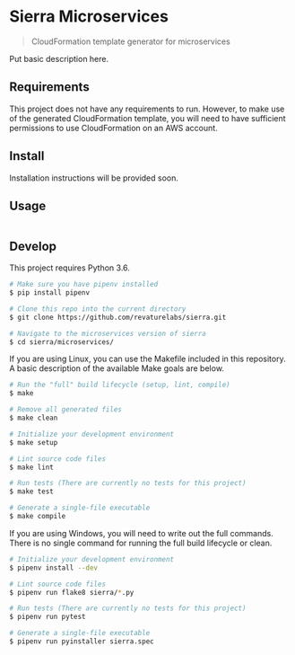 # Sierra Microservices

> CloudFormation template generator for microservices

Put basic description here.

## Requirements

This project does not have any requirements to run. However, to make use of the generated CloudFormation template, you will need to have sufficient permissions to use CloudFormation on an AWS account.

## Install

Installation instructions will be provided soon.

## Usage

```bash
```

## Develop

This project requires Python 3.6.

```bash
# Make sure you have pipenv installed
$ pip install pipenv

# Clone this repo into the current directory
$ git clone https://github.com/revaturelabs/sierra.git

# Navigate to the microservices version of sierra
$ cd sierra/microservices/
```

If you are using Linux, you can use the Makefile included in this repository. A basic description of the available Make goals are below.

```bash
# Run the "full" build lifecycle (setup, lint, compile)
$ make

# Remove all generated files
$ make clean

# Initialize your development environment
$ make setup

# Lint source code files
$ make lint

# Run tests (There are currently no tests for this project)
$ make test

# Generate a single-file executable
$ make compile
```

If you are using Windows, you will need to write out the full commands. There is no single command for running the full build lifecycle or clean.

```bash
# Initialize your development environment
$ pipenv install --dev

# Lint source code files
$ pipenv run flake8 sierra/*.py

# Run tests (There are currently no tests for this project)
$ pipenv run pytest

# Generate a single-file executable
$ pipenv run pyinstaller sierra.spec
```
